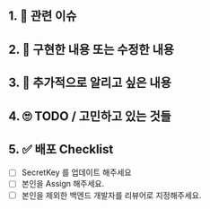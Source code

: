 ## 1. 🔗 관련 이슈
<!-- 연관된 이슈를 링크해주세요. -->

## 2. 📄 구현한 내용 또는 수정한 내용
<!-- 구현 내용을 리뷰어가 확인할 수 있도록 스크린샷 혹은 gif 등을 활용해 자유롭게 보여주세요. -->

## 3. 🙌 추가적으로 알리고 싶은 내용

## 4. 🙄 TODO / 고민하고 있는 것들

## 5. ✅ 배포 Checklist
<!-- 확인이 된 부분에 모두 [x]로 변경하여 확인했다는 사실을 알려주세요. -->

- [ ] SecretKey 를 업데이트 해주세요
- [ ] 본인을 Assign 해주세요.
- [ ] 본인을 제외한 백엔드 개발자를 리뷰어로 지정해주세요.
